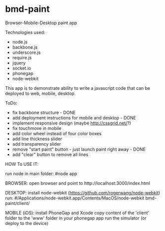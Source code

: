 bmd-paint
=========

Browser-Mobile-Desktop paint app

Technologies used:
- node.js
- backbone.js
- underscore.js
- require.js
- jquery
- socket.io
- phonegap
- node-webkit

This app is to demonstrate ability to write a javascript code that can be deployed to web, mobile, desktop.


ToDo:
- fix backbone structure - DONE
- add deployment instructions for mobile and desktop - DONE
- implement responsive design (maybe http://cssgrid.net/?)
- fix touchmove in mobile
- add color wheel instead of four color boxes
- add line thickness slider
- add transparency slider
- remove "start paint" button - just launch paint right away - DONE
- add "clear" button to remove all lines



HOW To USE IT:

run node in main folder:
#node app

BROWSER: open browser and point to 
http://localhost:3000/index.html

DESKTOP:
install node-webkit (https://github.com/rogerwang/node-webkit)
run:
#/Applications/node-webkit.app/Contents/MacOS/node-webkit bmd-paint/client/

MOBILE (iOS):
install PhoneGap and Xcode
copy content of the 'client' folder to the 'www' folder in your phonegap app
run the simulator (or deploy to the device)
